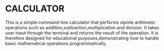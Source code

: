 ﻿# CALCULATOR
This is a simple command-line calculator that performs sipmle arithmetic operations such as addition,subtraction,multiplication and division.
It takes user input through the terminal and returns the result of the operation.
It is therefore designed for educational purposes,demonstrating how to handle basic mathematical operations programmatically.
